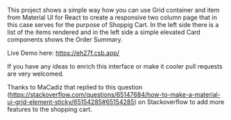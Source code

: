 This project shows a simple way how you can use Grid container and item from Material UI for React to create a responsive two column page that in this case serves for the purpose of Shoppig Cart. In the left side there is a list of the items rendered and in the left side a simple elevated Card components shows the Order Summary. 

Live Demo here: https://eh27f.csb.app/

If you have any ideas to enrich this interface or make it cooler pull requests are very welcomed. 

Thanks to MaCadiz that replied to this question (https://stackoverflow.com/questions/65147684/how-to-make-a-material-ui-grid-element-sticky/65154285#65154285) on Stackoverflow to add more features to the shopping cart.
